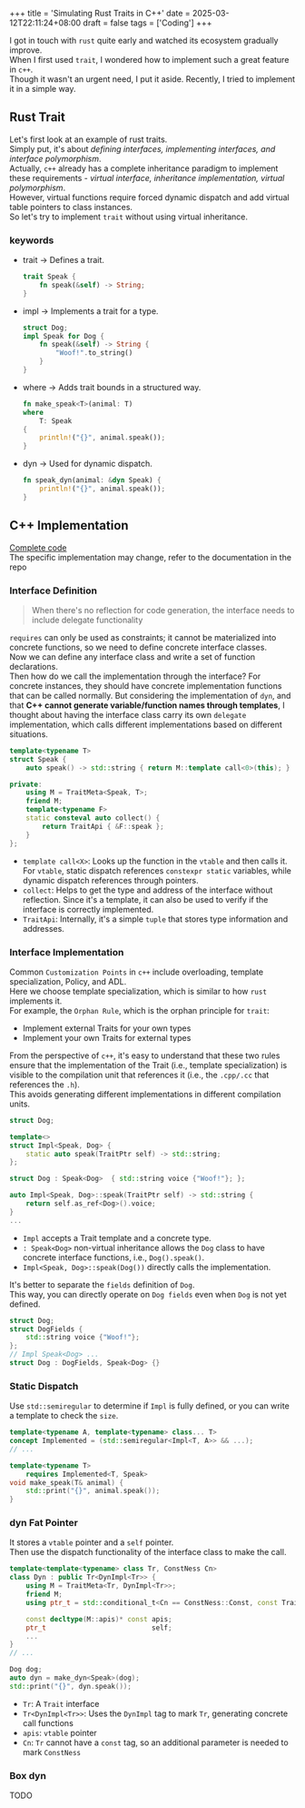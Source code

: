 +++
title = 'Simulating Rust Traits in C++'
date = 2025-03-12T22:11:24+08:00
draft = false
tags = ['Coding']
+++

I got in touch with `rust` quite early and watched its ecosystem gradually improve.  
When I first used `trait`, I wondered how to implement such a great feature in `c++`.  
Though it wasn't an urgent need, I put it aside. Recently, I tried to implement it in a simple way.

## Rust Trait
Let's first look at an example of rust traits.  
Simply put, it's about *defining interfaces, implementing interfaces, and interface polymorphism*.  
Actually, `c++` already has a complete inheritance paradigm to implement these requirements - *virtual interface, inheritance implementation, virtual polymorphism*.  
However, virtual functions require forced dynamic dispatch and add virtual table pointers to class instances.  
So let's try to implement `trait` without using virtual inheritance.  

### keywords
- trait → Defines a trait.
  ```rust
  trait Speak {
      fn speak(&self) -> String;
  }
  ```
- impl → Implements a trait for a type.
  ```rust
  struct Dog;
  impl Speak for Dog {
      fn speak(&self) -> String {
          "Woof!".to_string()
      }
  }
  ```
- where → Adds trait bounds in a structured way.
  ```rust
  fn make_speak<T>(animal: T) 
  where 
      T: Speak 
  {
      println!("{}", animal.speak());
  }
  ```
- dyn → Used for dynamic dispatch.
  ```rust
  fn speak_dyn(animal: &dyn Speak) {
      println!("{}", animal.speak());
  }
  ```

## C++ Implementation

[Complete code](https://github.com/hypengw/rstd/blob/master/src/core/trait.cppm)    
The specific implementation may change, refer to the documentation in the repo

### Interface Definition

> When there's no reflection for code generation, the interface needs to include delegate functionality

`requires` can only be used as constraints; it cannot be materialized into concrete functions, so we need to define concrete interface classes.  
Now we can define any interface class and write a set of function declarations.  
Then how do we call the implementation through the interface? For concrete instances, they should have concrete implementation functions that can be called normally. But considering the implementation of `dyn`, and that **C++ cannot generate variable/function names through templates**, I thought about having the interface class carry its own `delegate` implementation, which calls different implementations based on different situations.  
```c++
template<typename T>
struct Speak {
    auto speak() -> std::string { return M::template call<0>(this); }

private:
    using M = TraitMeta<Speak, T>;
    friend M;
    template<typename F>
    static consteval auto collect() {
        return TraitApi { &F::speak };
    }
};
```
- `template call<X>`: Looks up the function in the `vtable` and then calls it.
  For `vtable`, static dispatch references `constexpr static` variables, while dynamic dispatch references through pointers.
- `collect`: Helps to get the type and address of the interface without reflection. Since it's a template, it can also be used to verify if the interface is correctly implemented.
- `TraitApi`: Internally, it's a simple `tuple` that stores type information and addresses.

### Interface Implementation

Common `Customization Points` in `c++` include overloading, template specialization, Policy, and ADL.  
Here we choose template specialization, which is similar to how `rust` implements it.  
For example, the `Orphan Rule`, which is the orphan principle for `trait`:  
- Implement external Traits for your own types  
- Implement your own Traits for external types

From the perspective of `c++`, it's easy to understand that these two rules ensure that the implementation of the Trait (i.e., template specialization) is visible to the compilation unit that references it (i.e., the `.cpp/.cc` that references the `.h`).  
This avoids generating different implementations in different compilation units.  

```c++
struct Dog;

template<>
struct Impl<Speak, Dog> {
    static auto speak(TraitPtr self) -> std::string;
};

struct Dog : Speak<Dog>  { std::string voice {"Woof!"}; };

auto Impl<Speak, Dog>::speak(TraitPtr self) -> std::string {
    return self.as_ref<Dog>().voice;
}
...
```
- `Impl` accepts a Trait template and a concrete type.
- `: Speak<Dog>` non-virtual inheritance allows the `Dog` class to have concrete interface functions, i.e., `Dog().speak()`.
- `Impl<Speak, Dog>::speak(Dog())` directly calls the implementation.

It's better to separate the `fields` definition of `Dog`.  
This way, you can directly operate on `Dog fields` even when `Dog` is not yet defined.  
```c++
struct Dog;
struct DogFields {
    std::string voice {"Woof!"};
};
// Impl Speak<Dog> ...
struct Dog : DogFields, Speak<Dog> {}
```

### Static Dispatch
Use `std::semiregular` to determine if `Impl` is fully defined, or you can write a template to check the `size`.  
``` c++
template<typename A, template<typename> class... T>
concept Implemented = (std::semiregular<Impl<T, A>> && ...);
// ...

template<typename T>
    requires Implemented<T, Speak>
void make_speak(T& animal) {
    std::print("{}", animal.speak());
}
```

### dyn Fat Pointer
It stores a `vtable` pointer and a `self` pointer.  
Then use the dispatch functionality of the interface class to make the call.  

```c++
template<template<typename> class Tr, ConstNess Cn>
class Dyn : public Tr<DynImpl<Tr>> {
    using M = TraitMeta<Tr, DynImpl<Tr>>;
    friend M;
    using ptr_t = std::conditional_t<Cn == ConstNess::Const, const TraitPtr, TraitPtr>;

    const decltype(M::apis)* const apis;
    ptr_t                          self;
    ...
}
// ...

Dog dog;
auto dyn = make_dyn<Speak>(dog);
std::print("{}", dyn.speak());
```
- `Tr`: A `Trait` interface
- `Tr<DynImpl<Tr>>`: Uses the `DynImpl` tag to mark `Tr`, generating concrete call functions
- `apis`: `vtable` pointer
- `Cn`: `Tr` cannot have a `const` tag, so an additional parameter is needed to mark `ConstNess`

### Box dyn
TODO